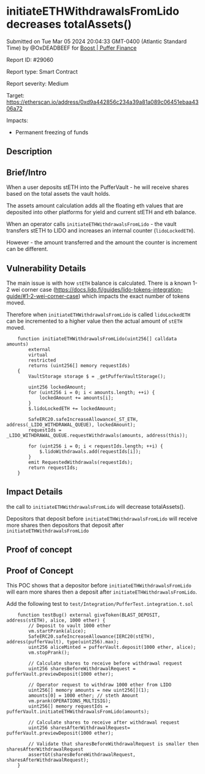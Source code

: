 
# initiateETHWithdrawalsFromLido decreases totalAssets()

Submitted on Tue Mar 05 2024 20:04:33 GMT-0400 (Atlantic Standard Time) by @OxDEADBEEF for [Boost | Puffer Finance](https://immunefi.com/bounty/pufferfinance-boost/)

Report ID: #29060

Report type: Smart Contract

Report severity: Medium

Target: https://etherscan.io/address/0xd9a442856c234a39a81a089c06451ebaa4306a72

Impacts:
- Permanent freezing of funds

## Description
## Brief/Intro

When a user deposits stETH into the PufferVault - he will receive shares based on the total assets the vault holds.

The assets amount calculation adds all the floating eth values that are deposited into other platforms for yield and current stETH and eth balance. 

When an operator calls `initiateETHWithdrawalsFromLido` - the vault transfers stETH to LIDO and increases an internal counter (`lidoLockedETH`). 

However - the amount transferred and the amount the counter is increment can be different.

## Vulnerability Details

The main issue is with how `stETH` balance is calculated. 
There is a known 1-2 wei corner case (https://docs.lido.fi/guides/lido-tokens-integration-guide/#1-2-wei-corner-case) which impacts the exact number of tokens moved.

Therefore when `initiateETHWithdrawalsFromLido` is called  `lidoLockedETH` can be incremented to a higher value then the actual amount of `stETH` moved.

```solidity
    function initiateETHWithdrawalsFromLido(uint256[] calldata amounts)
        external
        virtual
        restricted
        returns (uint256[] memory requestIds)
    {
        VaultStorage storage $ = _getPufferVaultStorage();

        uint256 lockedAmount;
        for (uint256 i = 0; i < amounts.length; ++i) {
            lockedAmount += amounts[i];
        }
        $.lidoLockedETH += lockedAmount;

        SafeERC20.safeIncreaseAllowance(_ST_ETH, address(_LIDO_WITHDRAWAL_QUEUE), lockedAmount);
        requestIds = _LIDO_WITHDRAWAL_QUEUE.requestWithdrawals(amounts, address(this));

        for (uint256 i = 0; i < requestIds.length; ++i) {
            $.lidoWithdrawals.add(requestIds[i]);
        }
        emit RequestedWithdrawals(requestIds);
        return requestIds;
    }
```
## Impact Details

the call to `initiateETHWithdrawalsFromLido` will decrease totalAssets().

Depositors that deposit before `initiateETHWithdrawalsFromLido` will receive more shares then depositors that deposit after `initiateETHWithdrawalsFromLido`

        
## Proof of concept
## Proof of Concept

This POC shows that a depositor before `initiateETHWithdrawalsFromLido` will earn more shares then a deposit after `initiateETHWithdrawalsFromLido`.

Add the following test to `test/Integration/PufferTest.integration.t.sol`

```solidity
    function testBug() external giveToken(BLAST_DEPOSIT, address(stETH), alice, 1000 ether) {
        // Deposit to vault 1000 ether
        vm.startPrank(alice);
        SafeERC20.safeIncreaseAllowance(IERC20(stETH), address(pufferVault), type(uint256).max);
        uint256 aliceMinted = pufferVault.deposit(1000 ether, alice);
        vm.stopPrank();

        // Calculate shares to receive before withdrawal request
        uint256 sharesBeforeWithdrawalRequest = pufferVault.previewDeposit(1000 ether);

        // Operator request to withdraw 1000 ether from LIDO 
        uint256[] memory amounts = new uint256[](1);
        amounts[0] = 1000 ether; // steth Amount
        vm.prank(OPERATIONS_MULTISIG);
        uint256[] memory requestIds = pufferVault.initiateETHWithdrawalsFromLido(amounts);
        
        // Calculate shares to receive after withdrawal request
        uint256 sharesAfterWithdrawalRequest= pufferVault.previewDeposit(1000 ether);

        // Validate that sharesBeforeWithdrawalRequest is smaller then sharesAfterWithdrawalRequest
        assertGt(sharesBeforeWithdrawalRequest, sharesAfterWithdrawalRequest);
    }
```